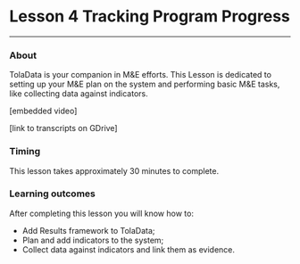 # Lesson 4 Tracking Program Progress

---

### About

TolaData is your companion in M&E efforts. This Lesson is dedicated to setting up your M&E plan on the system and performing basic M&E tasks, like collecting data against indicators.

\[embedded video\]

\[link to transcripts on GDrive\]

### Timing

This lesson takes approximately 30 minutes to complete.

### Learning outcomes

After completing this lesson you will know how to:

* Add Results framework to TolaData;
* Plan and add indicators to the system;
* Collect data against indicators and link them as evidence.

## 

## 



